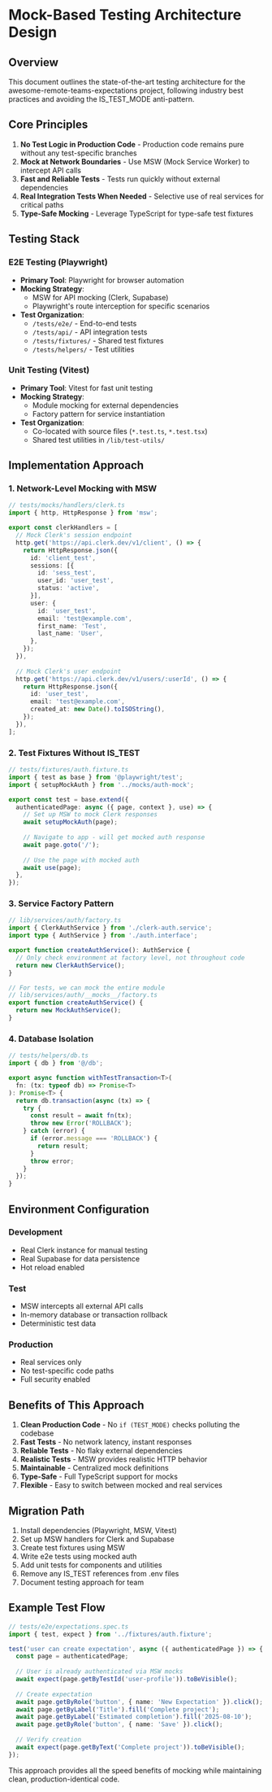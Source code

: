 # Mock-Based Testing Architecture Design

## Overview
This document outlines the state-of-the-art testing architecture for the awesome-remote-teams-expectations project, following industry best practices and avoiding the IS_TEST_MODE anti-pattern.

## Core Principles
1. **No Test Logic in Production Code** - Production code remains pure without any test-specific branches
2. **Mock at Network Boundaries** - Use MSW (Mock Service Worker) to intercept API calls
3. **Fast and Reliable Tests** - Tests run quickly without external dependencies
4. **Real Integration Tests When Needed** - Selective use of real services for critical paths
5. **Type-Safe Mocking** - Leverage TypeScript for type-safe test fixtures

## Testing Stack

### E2E Testing (Playwright)
- **Primary Tool**: Playwright for browser automation
- **Mocking Strategy**: 
  - MSW for API mocking (Clerk, Supabase)
  - Playwright's route interception for specific scenarios
- **Test Organization**:
  - `/tests/e2e/` - End-to-end tests
  - `/tests/api/` - API integration tests
  - `/tests/fixtures/` - Shared test fixtures
  - `/tests/helpers/` - Test utilities

### Unit Testing (Vitest)
- **Primary Tool**: Vitest for fast unit testing
- **Mocking Strategy**:
  - Module mocking for external dependencies
  - Factory pattern for service instantiation
- **Test Organization**:
  - Co-located with source files (`*.test.ts`, `*.test.tsx`)
  - Shared test utilities in `/lib/test-utils/`

## Implementation Approach

### 1. Network-Level Mocking with MSW

```typescript
// tests/mocks/handlers/clerk.ts
import { http, HttpResponse } from 'msw';

export const clerkHandlers = [
  // Mock Clerk's session endpoint
  http.get('https://api.clerk.dev/v1/client', () => {
    return HttpResponse.json({
      id: 'client_test',
      sessions: [{
        id: 'sess_test',
        user_id: 'user_test',
        status: 'active',
      }],
      user: {
        id: 'user_test',
        email: 'test@example.com',
        first_name: 'Test',
        last_name: 'User',
      },
    });
  }),
  
  // Mock Clerk's user endpoint
  http.get('https://api.clerk.dev/v1/users/:userId', () => {
    return HttpResponse.json({
      id: 'user_test',
      email: 'test@example.com',
      created_at: new Date().toISOString(),
    });
  }),
];
```

### 2. Test Fixtures Without IS_TEST

```typescript
// tests/fixtures/auth.fixture.ts
import { test as base } from '@playwright/test';
import { setupMockAuth } from '../mocks/auth-mock';

export const test = base.extend({
  authenticatedPage: async ({ page, context }, use) => {
    // Set up MSW to mock Clerk responses
    await setupMockAuth(page);
    
    // Navigate to app - will get mocked auth response
    await page.goto('/');
    
    // Use the page with mocked auth
    await use(page);
  },
});
```

### 3. Service Factory Pattern

```typescript
// lib/services/auth/factory.ts
import { ClerkAuthService } from './clerk-auth.service';
import type { AuthService } from './auth.interface';

export function createAuthService(): AuthService {
  // Only check environment at factory level, not throughout code
  return new ClerkAuthService();
}

// For tests, we can mock the entire module
// lib/services/auth/__mocks__/factory.ts
export function createAuthService() {
  return new MockAuthService();
}
```

### 4. Database Isolation

```typescript
// tests/helpers/db.ts
import { db } from '@/db';

export async function withTestTransaction<T>(
  fn: (tx: typeof db) => Promise<T>
): Promise<T> {
  return db.transaction(async (tx) => {
    try {
      const result = await fn(tx);
      throw new Error('ROLLBACK');
    } catch (error) {
      if (error.message === 'ROLLBACK') {
        return result;
      }
      throw error;
    }
  });
}
```

## Environment Configuration

### Development
- Real Clerk instance for manual testing
- Real Supabase for data persistence
- Hot reload enabled

### Test
- MSW intercepts all external API calls
- In-memory database or transaction rollback
- Deterministic test data

### Production
- Real services only
- No test-specific code paths
- Full security enabled

## Benefits of This Approach

1. **Clean Production Code** - No `if (TEST_MODE)` checks polluting the codebase
2. **Fast Tests** - No network latency, instant responses
3. **Reliable Tests** - No flaky external dependencies
4. **Realistic Tests** - MSW provides realistic HTTP behavior
5. **Maintainable** - Centralized mock definitions
6. **Type-Safe** - Full TypeScript support for mocks
7. **Flexible** - Easy to switch between mocked and real services

## Migration Path

1. Install dependencies (Playwright, MSW, Vitest)
2. Set up MSW handlers for Clerk and Supabase
3. Create test fixtures using MSW
4. Write e2e tests using mocked auth
5. Add unit tests for components and utilities
6. Remove any IS_TEST references from .env files
7. Document testing approach for team

## Example Test Flow

```typescript
// tests/e2e/expectations.spec.ts
import { test, expect } from '../fixtures/auth.fixture';

test('user can create expectation', async ({ authenticatedPage }) => {
  const page = authenticatedPage;
  
  // User is already authenticated via MSW mocks
  await expect(page.getByTestId('user-profile')).toBeVisible();
  
  // Create expectation
  await page.getByRole('button', { name: 'New Expectation' }).click();
  await page.getByLabel('Title').fill('Complete project');
  await page.getByLabel('Estimated completion').fill('2025-08-10');
  await page.getByRole('button', { name: 'Save' }).click();
  
  // Verify creation
  await expect(page.getByText('Complete project')).toBeVisible();
});
```

This approach provides all the speed benefits of mocking while maintaining clean, production-identical code.